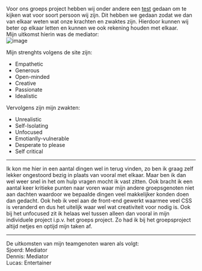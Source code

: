 Voor ons groeps project hebben wij onder andere een [test](https://www.16personalities.com/free-personality-test) gedaan om te kijken wat voor soort persoon wij zijn. Dit hebben we gedaan zodat we dan van elkaar weten wat onze krachten en zwaktes zijn. Hierdoor kunnen wij beter op elkaar letten en kunnen we ook rekening houden met elkaar.  
Mijn uitkomst hierin was de mediator:  
![image](https://user-images.githubusercontent.com/99262072/172626298-7c69f446-25aa-4306-a01b-064b7597014e.png)  

Mijn strenghts volgens de site zijn:
- Empathetic
- Generous
- Open-minded
- Creative
- Passionate
- Idealistic

Vervolgens zijn mijn zwakten:
- Unrealistic
- Self-Isolating
- Unfocused
- Emotianlly-vulnerable
- Desperate to please
- Self critical
---
Ik kon me hier in een aantal dingen wel in terug vinden, zo ben ik graag zelf lekker ongestoord bezig in plaats van vooral met elkaar. Maar ben ik dan wel weer snel in het om hulp vragen mocht ik vast zitten. Ook bracht ik een aantal keer kritieke punten naar voren waar mijn andere groepsgenoten niet aan dachten waardoor we bepaalde dingen veel makkelijker konden doen dan gedacht. Ook heb ik veel aan de front-end gewerkt waarmee veel CSS is veranderd en dus het uitelijk waar wel wat creativiteit voor nodig is. Ook bij het unfocused zit ik helaas wel tussen alleen dan vooral in mijn individuele project i.p.v. het groeps project. Zo had ik bij het groepsproject altijd netjes en optijd mijn taken af.

---
De uitkomsten van mijn teamgenoten waren als volgt:  
Sjoerd: Mediator  
Dennis: Mediator  
Lucas: Entertainer